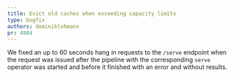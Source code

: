 ```yaml
---
title: Evict old caches when exceeding capacity limits
type: bugfix
authors: dominiklohmann
pr: 4984
---
```


We fixed an up to 60 seconds hang in requests to the `/serve` endpoint when the
request was issued after the pipeline with the corresponding `serve` operator
was started and before it finished with an error and without results.
